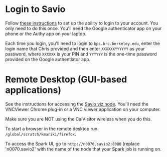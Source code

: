 # Login to Savio

Follow [these instructions](http://research-it.berkeley.edu/services/high-performance-computing/logging-brc-clusters) to set up the ability to login to your account. You only need to do this once. You'll need the Google authenticator app on your phone or the Authy app on your laptop.

Each time you login, you'll need to login to `hpc.brc.berkeley.edu`, enter the login name that Chris provided and then enter `XXXXXXYYYYYY` as your password, where `XXXXXX` is your PIN and `YYYYYY` is the one-time password provided on the Google authentiator app.

# Remote Desktop (GUI-based applications)

See the instructions for accessing the [Savio viz node](https://research-it.berkeley.edu/services/high-performance-computing/using-brc-visualization-node-realvnc). You'll need the VNCViewer Chrome plug-in or a VNC viewer application on your computer.

Make sure you are NOT using the CalVisitor wireless when you do this.

To start a browser in the remote desktop run `/global/scratch/kmuriki/firefox`.

To access the Spark UI, go to `http://n0070.savio2:8080` (replace 'n0070.savio2' with the name of the node that your Spark job is running on.
